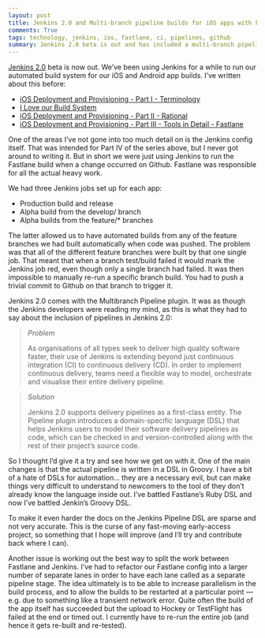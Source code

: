 ```yaml
---
layout: post
title: Jenkins 2.0 and Multi-branch pipeline builds for iOS apps with Fastlane
comments: True
tags: technology, jenkins, ios, fastlane, ci, pipelines, github
summary: Jenkins 2.0 beta is out and has included a multi-branch pipeline plugin that allows automatic build of feature branches from Github. Here is how I set it up to build feature branch builds of our iOS apps
---
```


[Jenkins 2.0](https://jenkins.io/2.0/) beta is now out. We’ve been using Jenkins for a while to run our automated build system for our iOS and Android app builds. I’ve written about this before:

- [iOS Deployment and Provisioning - Part I - Terminology](/2015/07/28/ios-deployment-part-1/)
- [I Love our Build System](/2015/08/05/i-love-our-build-system/)
- [iOS Deployment and Provisioning - Part II - Rational](/2015/08/15/ios-deployment-part-2/)
- [iOS Deployment and Provisioning - Part III - Tools in Detail - Fastlane](/2015/09/01/ios-deployment-part-3/)

One of the areas I’ve not gone into too much detail on is the Jenkins config itself. That was intended for Part IV of the series above, but I never got around to writing it. But in short we were just using Jenkins to run the Fastlane build when a change occurred on Github. Fastlane was responsible for all the actual heavy work.

We had three Jenkins jobs set up for each app:

- Production build and release
- Alpha build from the develop/ branch
- Alpha builds from the feature/* branches

The latter allowed us to have automated builds from any of the feature branches we had built automatically when code was pushed. The problem was that all of the different feature branches were built by that one single job. That meant that when a branch test/build failed it would mark the Jenkins job red, even though only a single branch had failed. It was then impossible to manually re-run a specific branch build. You had to push a trivial commit to Github on that branch to trigger it.

Jenkins 2.0 comes with the Multibranch Pipeline plugin. It was as though the Jenkins developers were reading my mind, as this is what they had to say about the inclusion of pipelines in Jenkins 2.0:

> *Problem*
>
> As organisations of all types seek to deliver high quality software faster, their use of Jenkins is extending beyond just continuous integration (CI) to continuous delivery (CD). In order to implement continuous delivery, teams need a flexible way to model, orchestrate and visualise their entire delivery pipeline.

> *Solution*
>
> Jenkins 2.0 supports delivery pipelines as a first-class entity. The Pipeline plugin introduces a domain-specific language (DSL) that helps Jenkins users to model their software delivery pipelines as code, which can be checked in and version-controlled along with the rest of their project’s source code.

So I thought I’d give it a try and see how we get on with it. One of the main changes is that the actual pipeline is written in a DSL in Groovy. I have a bit of a hate of DSLs for automation… they are a necessary evil, but can make things very difficult to understand to newcomers to the tool of they don’t already know the language inside out. I’ve battled Fastlane’s Ruby DSL and now I’ve battled Jenkin’s Groovy DSL.

To make it even harder the docs on the Jenkins Pipeline DSL are sparse and not very accurate. This is the curse of any fast-moving early-access project, so something that I hope will improve (and I’ll try and contribute back where I can).

Another issue is working out the best way to split the work between Fastlane and Jenkins. I’ve had to refactor our Fastlane config into a larger number of separate lanes in order to have each lane called as a separate pipeline stage. The idea ultimately is to be able to increase parallelism in the build process, and to allow the builds to be restarted at a particular point — e.g. due to something like a transient network error. Quite often the build of the app itself has succeeded but the upload to Hockey or TestFlight has failed at the end or timed out. I currently have to re-run the entire job (and hence it gets re-built and re-tested).